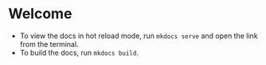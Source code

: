 # Welcome

- To view the docs in hot reload mode, run `mkdocs serve` and open the link from the terminal.
- To build the docs, run `mkdocs build`.